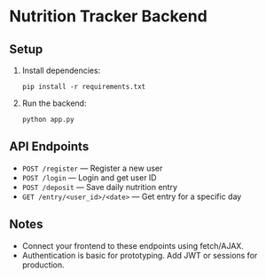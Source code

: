 # Nutrition Tracker Backend

## Setup

1. Install dependencies:
   ```
   pip install -r requirements.txt
   ```
2. Run the backend:
   ```
   python app.py
   ```

## API Endpoints

- `POST /register` — Register a new user
- `POST /login` — Login and get user ID
- `POST /deposit` — Save daily nutrition entry
- `GET /entry/<user_id>/<date>` — Get entry for a specific day

## Notes

- Connect your frontend to these endpoints using fetch/AJAX.
- Authentication is basic for prototyping. Add JWT or sessions for production.